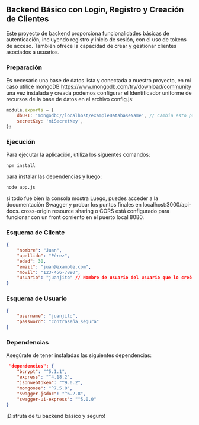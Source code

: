 ## Backend Básico con Login, Registro y Creación de Clientes

Este proyecto de backend proporciona funcionalidades básicas de autenticación, incluyendo registro y inicio de sesión, con el uso de tokens de acceso. También ofrece la capacidad de crear y gestionar clientes asociados a usuarios.

### Preparación
Es necesario una base de datos lista y conectada a nuestro proyecto, en mi caso utilicé mongoDB https://www.mongodb.com/try/download/community
una vez instalada y creada podemos configurar el Identificador uniforme de recursos de la base de datos en el archivo config.js:

```javascript
module.exports = {
    dbURI: 'mongodb://localhost/exampleDatabaseName', // Cambia esto por la URI de tu base de datos
    secretKey: 'miSecretKey', 
};
```

### Ejecución
Para ejecutar la aplicación, utiliza los siguentes comandos:

```
npm install
```
para instalar las dependencias y luego:
```
node app.js
```
si todo fue bien la consola mostra
Luego, puedes acceder a la documentación Swagger y probar los puntos finales en localhost:3000/api-docs.
cross-origin resource sharing o CORS está configurado para funcionar con un front corriento en el puerto local 8080.

### Esquema de Cliente

```json
{
    "nombre": "Juan",
    "apellido": "Pérez",
    "edad": 30,
    "email": "juan@example.com",
    "movil": "123-456-7890",
    "usuario": "juanjito" // Nombre de usuario del usuario que lo creó
}
```
### Esquema de Usuario

```json
{
    "username": "juanjito",
    "password": "contraseña_segura"
}
```
### Dependencias
Asegúrate de tener instaladas las siguientes dependencias:
```json
 "dependencies": {
    "bcrypt": "^5.1.1",
    "express": "^4.18.2",
    "jsonwebtoken": "^9.0.2",
    "mongoose": "^7.5.0",
    "swagger-jsdoc": "^6.2.8",
    "swagger-ui-express": "^5.0.0"
}
```
¡Disfruta de tu backend básico y seguro!
